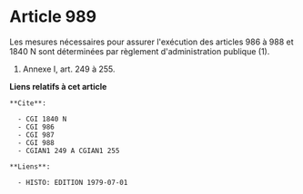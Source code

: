 # Article 989

Les mesures nécessaires pour assurer l'exécution des articles 986 à 988 et 1840 N sont déterminées par règlement
d'administration publique (1).

1)  Annexe I, art. 249 à 255.

**Liens relatifs à cet article**

	**Cite**:

	  - CGI 1840 N
	  - CGI 986
	  - CGI 987
	  - CGI 988
	  - CGIAN1 249 A CGIAN1 255

	**Liens**:

	  - HISTO: EDITION 1979-07-01
